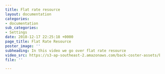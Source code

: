 ```yaml
---
title: Flat rate resource
layout: documentation
categories:
- documentation
sub_categories:
- Settings
date: 2018-12-17 22:25:18 +0000
page_title: Flat Rate Resource
poster_image: ''
subheading: In this video we go over flat rate resource
video_src: https://s3-ap-southeast-2.amazonaws.com/back-coster-assets/bp-training-videos/Flat+Rate+Resource.mp4
file: ''

---
```

